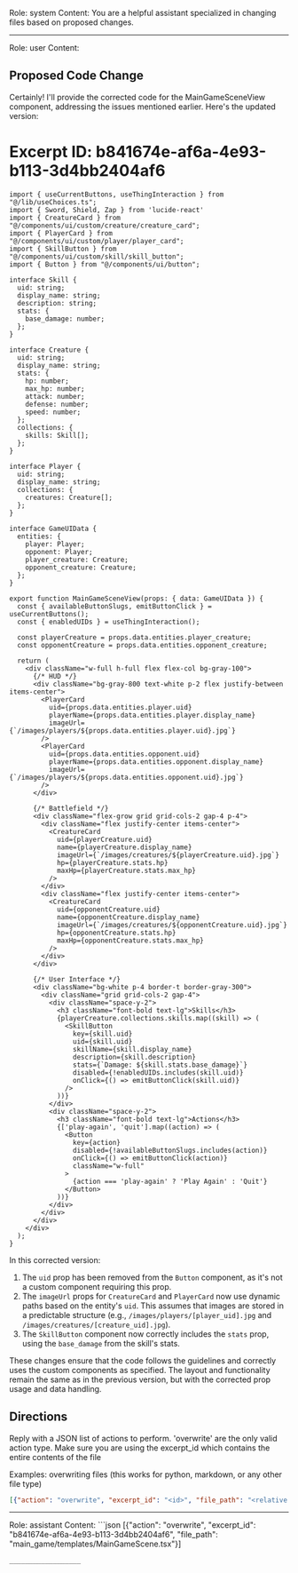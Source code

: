 Role: system
Content: You are a helpful assistant specialized in changing files based on proposed changes.
__________________
Role: user
Content: 
## Proposed Code Change
Certainly! I'll provide the corrected code for the MainGameSceneView component, addressing the issues mentioned earlier. Here's the updated version:

# Excerpt ID: b841674e-af6a-4e93-b113-3d4bb2404af6
```tsx main_game/templates/MainGameScene.tsx
import { useCurrentButtons, useThingInteraction } from "@/lib/useChoices.ts";
import { Sword, Shield, Zap } from 'lucide-react'
import { CreatureCard } from "@/components/ui/custom/creature/creature_card";
import { PlayerCard } from "@/components/ui/custom/player/player_card";
import { SkillButton } from "@/components/ui/custom/skill/skill_button";
import { Button } from "@/components/ui/button";

interface Skill {
  uid: string;
  display_name: string;
  description: string;
  stats: {
    base_damage: number;
  };
}

interface Creature {
  uid: string;
  display_name: string;
  stats: {
    hp: number;
    max_hp: number;
    attack: number;
    defense: number;
    speed: number;
  };
  collections: {
    skills: Skill[];
  };
}

interface Player {
  uid: string;
  display_name: string;
  collections: {
    creatures: Creature[];
  };
}

interface GameUIData {
  entities: {
    player: Player;
    opponent: Player;
    player_creature: Creature;
    opponent_creature: Creature;
  };
}

export function MainGameSceneView(props: { data: GameUIData }) {
  const { availableButtonSlugs, emitButtonClick } = useCurrentButtons();
  const { enabledUIDs } = useThingInteraction();

  const playerCreature = props.data.entities.player_creature;
  const opponentCreature = props.data.entities.opponent_creature;

  return (
    <div className="w-full h-full flex flex-col bg-gray-100">
      {/* HUD */}
      <div className="bg-gray-800 text-white p-2 flex justify-between items-center">
        <PlayerCard
          uid={props.data.entities.player.uid}
          playerName={props.data.entities.player.display_name}
          imageUrl={`/images/players/${props.data.entities.player.uid}.jpg`}
        />
        <PlayerCard
          uid={props.data.entities.opponent.uid}
          playerName={props.data.entities.opponent.display_name}
          imageUrl={`/images/players/${props.data.entities.opponent.uid}.jpg`}
        />
      </div>

      {/* Battlefield */}
      <div className="flex-grow grid grid-cols-2 gap-4 p-4">
        <div className="flex justify-center items-center">
          <CreatureCard
            uid={playerCreature.uid}
            name={playerCreature.display_name}
            imageUrl={`/images/creatures/${playerCreature.uid}.jpg`}
            hp={playerCreature.stats.hp}
            maxHp={playerCreature.stats.max_hp}
          />
        </div>
        <div className="flex justify-center items-center">
          <CreatureCard
            uid={opponentCreature.uid}
            name={opponentCreature.display_name}
            imageUrl={`/images/creatures/${opponentCreature.uid}.jpg`}
            hp={opponentCreature.stats.hp}
            maxHp={opponentCreature.stats.max_hp}
          />
        </div>
      </div>

      {/* User Interface */}
      <div className="bg-white p-4 border-t border-gray-300">
        <div className="grid grid-cols-2 gap-4">
          <div className="space-y-2">
            <h3 className="font-bold text-lg">Skills</h3>
            {playerCreature.collections.skills.map((skill) => (
              <SkillButton
                key={skill.uid}
                uid={skill.uid}
                skillName={skill.display_name}
                description={skill.description}
                stats={`Damage: ${skill.stats.base_damage}`}
                disabled={!enabledUIDs.includes(skill.uid)}
                onClick={() => emitButtonClick(skill.uid)}
              />
            ))}
          </div>
          <div className="space-y-2">
            <h3 className="font-bold text-lg">Actions</h3>
            {['play-again', 'quit'].map((action) => (
              <Button
                key={action}
                disabled={!availableButtonSlugs.includes(action)}
                onClick={() => emitButtonClick(action)}
                className="w-full"
              >
                {action === 'play-again' ? 'Play Again' : 'Quit'}
              </Button>
            ))}
          </div>
        </div>
      </div>
    </div>
  );
}
```

In this corrected version:

1. The `uid` prop has been removed from the `Button` component, as it's not a custom component requiring this prop.
2. The `imageUrl` props for `CreatureCard` and `PlayerCard` now use dynamic paths based on the entity's `uid`. This assumes that images are stored in a predictable structure (e.g., `/images/players/[player_uid].jpg` and `/images/creatures/[creature_uid].jpg`).
3. The `SkillButton` component now correctly includes the `stats` prop, using the `base_damage` from the skill's stats.

These changes ensure that the code follows the guidelines and correctly uses the custom components as specified. The layout and functionality remain the same as in the previous version, but with the corrected prop usage and data handling.

## Directions
Reply with a JSON list of actions to perform. 'overwrite' are the only valid action type. 
Make sure you are using the excerpt_id which contains the entire contents of the file

Examples:
overwriting files (this works for python, markdown, or any other file type)
```json output_example1
[{"action": "overwrite", "excerpt_id": "<id>", "file_path": "<relative file path>"}]
```

__________________
Role: assistant
Content: ```json
[{"action": "overwrite", "excerpt_id": "b841674e-af6a-4e93-b113-3d4bb2404af6", "file_path": "main_game/templates/MainGameScene.tsx"}]
```
__________________
